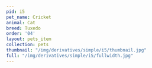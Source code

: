```yaml
---
pid: i5
pet_name: Cricket
animal: Cat
breed: Tuxedo
order: '04'
layout: pets_item
collection: pets
thumbnail: "/img/derivatives/simple/i5/thumbnail.jpg"
full: "/img/derivatives/simple/i5/fullwidth.jpg"
---
```

